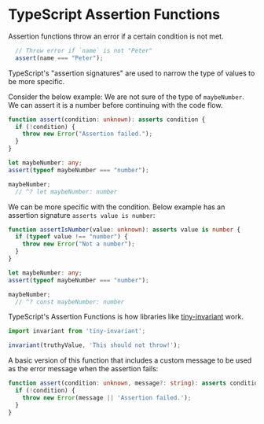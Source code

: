 # TypeScript Assertion Functions

Assertion functions throw an error if a certain condition is not met. 

```ts
  // Throw error if `name` is not "Peter"
  assert(name === "Peter");
```

TypeScript's "assertion signatures" are used to narrow the type of values to be more specific.

Consider the below example: We are not sure of the type of `maybeNumber`. We can assert it is a number before continuing with the code flow. 

```ts
function assert(condition: unknown): asserts condition {
  if (!condition) {
    throw new Error("Assertion failed.");
  }
}

let maybeNumber: any;
assert(typeof maybeNumber === "number");

maybeNumber;
  // ^? let maybeNumber: number
```

We can be more specific with the condition. Below example has an assertion signature `asserts value is number`:

```ts
function assertIsNumber(value: unknown): asserts value is number {
  if (typeof value !== "number") {
    throw new Error("Not a number");
  }
}

let maybeNumber: any;
assert(typeof maybeNumber === "number");

maybeNumber;
  // ^? const maybeNumber: number
```

TypeScript's Assertion Functions is how libraries like [tiny-invariant](https://github.com/alexreardon/tiny-invariant) work.

```ts
import invariant from 'tiny-invariant';

invariant(truthyValue, 'This should not throw!');
```

A basic version of this function that includes a custom message to be used as the error message when the assertion fails:

```ts
function assert(condition: unknown, message?: string): asserts condition {
  if (!condition) {
    throw new Error(message || 'Assertion failed.');
  }
}
```
